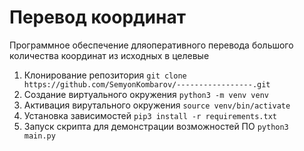 # Перевод координат
Программное обеспечение дляоперативного перевода большого количества координат из исходных в целевые

<!--Установка-->
1. Клонирование репозитория
```git clone https://github.com/SemyonKombarov/-----------------.git```
2. Создание виртуального окружения
```python3 -m venv venv```
3. Активация вирутального окружения
```source venv/bin/activate```
4. Установка зависимостей
```pip3 install -r requirements.txt```
5. Запуск скрипта для демонстрации возможностей ПО
```python3 main.py ```
